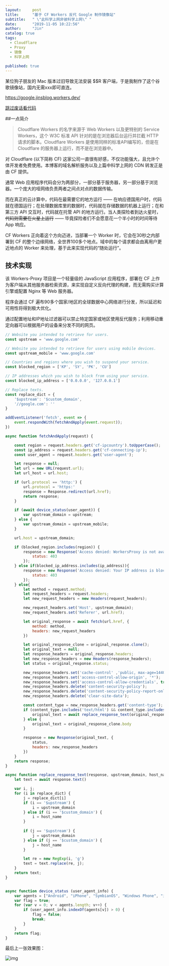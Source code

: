 ```yaml
---
layout:     post
title:      "基于 CF Workers 反代 Google 制作镜像站"
subtitle:   " \"此科学上网非彼科学上网\" "
date:       "2019-11-05 10:22:56"
author:     "Jin" 
catalog: true
tags:
  - Cloudflare
  - Proxy
  - 镜像
  - 科学上网
  
published: true
---
```



某位狗子朋友的 Mac 版本过旧导致无法安装 $$R 客户端，于是我制作了这个谷歌镜像站，国内无需xxx即可直连。

https://google.jinsblog.workers.dev/

[跳过废话看代码](#build)

##一点简介

> Cloudflare Workers 的名字来源于 Web Workers 以及更特别的 Service Workers，这个 W3C 标准 API 针对的是在浏览器后台运行并拦截 HTTP 请求的脚本。Cloudflare Workers 是使用同样的标准API编写的，但是在 Cloudflare 的服务器上运行，而不是在浏览器中。

对 Cloudflare (以下简称 CF) 这家公司一直很有好感，不仅功能强大，且允许个体开发者免费使用。本博客的域名解析服务以及上篇中科学上网的 CDN 转发正是由 CF 提供。

通常 Web 应用程序代码会分为两部分，一部分基于服务器，另一部分基于浏览器。一个庞大的哑网络负责两者之间点对点的数据传输。

而在真正的云计算中，代码在最需要它的地方运行 —— 在响应德国用户时，代码就在德国运行；在处理数据库里的数据时，代码就在存储数据的机器上运行；在和第三方 API 交互时，代码就在托管 API 的地方运行。当人类探险者到达火星时，~~代码则需要在火星上运行~~ —— 毕竟探险者们不会愿意花一个半小时的时间等待 App 响应。

CF Workers 正向着这个方向迈进，当部署一个 Worker 时，它会在30秒之内部署到 CF 的整个边缘网络，全世界100多个地点。域中的每个请求都会由离用户更近地点的 Worker 来处理，基于此来实现代码的“随处运行”。


## 技术实现

该 Workers-Proxy 项目是一个轻量级的 JavaScript 应用程序，部署在 CF 上作为客户端从其他服务器检索资源，来实现自定义反向代理的构建，而无需购买计算引擎或配置 Nginx 等 Web 服务器。

程序会通过 CF 遍布90多个国家/地区的全球数据中心网络进行分发，所以延迟和可用性将得到极大优化。

通过配置地址和IP地址过滤器可以禁止特定国家或地区使用反代服务；利用移动重定向器可以根据用户的设备来分发不同的网页。

<p id = "build"></p>

```javascript
// Website you intended to retrieve for users.
const upstream = 'www.google.com'

// Website you intended to retrieve for users using mobile devices.
const upstream_mobile = 'www.google.com'

// Countries and regions where you wish to suspend your service.
const blocked_region = ['KP', 'SY', 'PK', 'CU']

// IP addresses which you wish to block from using your service.
const blocked_ip_address = ['0.0.0.0', '127.0.0.1']

// Replace texts.
const replace_dict = {
    '$upstream': '$custom_domain',
    '//google.com': ''
}

addEventListener('fetch', event => {
    event.respondWith(fetchAndApply(event.request));
})

async function fetchAndApply(request) {

    const region = request.headers.get('cf-ipcountry').toUpperCase();
    const ip_address = request.headers.get('cf-connecting-ip');
    const user_agent = request.headers.get('user-agent');

    let response = null;
    let url = new URL(request.url);
    let url_host = url.host;

    if (url.protocol == 'http:') {
        url.protocol = 'https:'
        response = Response.redirect(url.href);
        return response;
    }

    if (await device_status(user_agent)) {
        var upstream_domain = upstream;
    } else {
        var upstream_domain = upstream_mobile;
    }

    url.host = upstream_domain;

    if (blocked_region.includes(region)) {
        response = new Response('Access denied: WorkersProxy is not available in your region yet.', {
            status: 403
        });
    } else if(blocked_ip_address.includes(ip_address)){
        response = new Response('Access denied: Your IP address is blocked by WorkersProxy.', {
            status: 403
        });
    } else{
        let method = request.method;
        let request_headers = request.headers;
        let new_request_headers = new Headers(request_headers);

        new_request_headers.set('Host', upstream_domain);
        new_request_headers.set('Referer', url.href);

        let original_response = await fetch(url.href, {
            method: method,
            headers: new_request_headers
        })

        let original_response_clone = original_response.clone();
        let original_text = null;
        let response_headers = original_response.headers;
        let new_response_headers = new Headers(response_headers);
        let status = original_response.status;

        new_response_headers.set('cache-control' ,'public, max-age=14400')
        new_response_headers.set('access-control-allow-origin', '*');
        new_response_headers.set('access-control-allow-credentials', true);
        new_response_headers.delete('content-security-policy');
        new_response_headers.delete('content-security-policy-report-only');
        new_response_headers.delete('clear-site-data');

        const content_type = new_response_headers.get('content-type');
        if (content_type.includes('text/html') && content_type.includes('UTF-8')) {
            original_text = await replace_response_text(original_response_clone, upstream_domain, url_host);
        } else {
            original_text = original_response_clone.body
        }

        response = new Response(original_text, {
            status,
            headers: new_response_headers
        })
    }
    return response;
}

async function replace_response_text(response, upstream_domain, host_name) {
    let text = await response.text()

    var i, j;
    for (i in replace_dict) {
        j = replace_dict[i]
        if (i == '$upstream') {
            i = upstream_domain
        } else if (i == '$custom_domain') {
            i = host_name
        }
        
        if (j == '$upstream') {
            j = upstream_domain
        } else if (j == '$custom_domain') {
            j = host_name
        }

        let re = new RegExp(i, 'g')
        text = text.replace(re, j);
    }
    return text;
}


async function device_status (user_agent_info) {
    var agents = ["Android", "iPhone", "SymbianOS", "Windows Phone", "iPad", "iPod"];
    var flag = true;
    for (var v = 0; v < agents.length; v++) {
        if (user_agent_info.indexOf(agents[v]) > 0) {
            flag = false;
            break;
        }
    }
    return flag;
}
```

最后上一张效果图：

![img](/img/cfgoogle.png)














